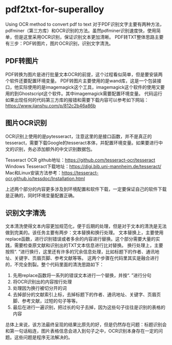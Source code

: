 # pdf2txt-for-superalloy
Using OCR method to convert pdf to text
对于PDF识别文字主要有两种方法，pdfminer（第三方库）和OCR识别的方法。虽然pdfminer识别速度快，使用简单，但是这里采用OCR识别，保证识别文本更加清晰。
PDF转TXT整体思路主要有三步：PDF转图片，图片OCR识别，识别文字清洗。

## PDF转图片
PDF转换为图片是进行批量文本OCR的前提，这个过程看似简单，但是要安装两个软件还要配置环境变量。
PDF转图片主要使用的是wand库，这是一个包装接口，他实际使用的是imagemagick这个工具，imagemagick这个软件的使用又要用的到Ghostscript这个软件。其中imagemagick需要配置环境变量。
代码运行如果出现任何的代码第三方库的报错和需要下载内容可以参考如下网站：
https://www.jianshu.com/p/812c2b46a86b

## 图片OCR识别
OCR识别上使用的是pytesseract，注意这里的是接口函数，并不是真正的tesseract，需要下载Google的tesseract本体，并配置环境变量。如果要进行中文的识别，务必添加额外的中文识别数据包。
 
Tesseract OCR github地址：https://github.com/tesseract-ocr/tesseract
Windows Tesseract下载地址：https://digi.bib.uni-mannheim.de/tesseract/
Mac和Linux安装方法参考：https://tesseract-ocr.github.io/tessdoc/Installation.html

上述两个部分的内容更多涉及到环境配置和软件下载，一定要保证自己的软件下载是正确的，同时环境变量配置正确。

## 识别文字清洗
文本清洗使得文本内容更加规范化，便于后期的处理，但是对于文本的清洗是无法做到完美的。该任务主要有两步：文本替换和换行处理。
文本替换上，主要使用replace函数，进行识别错误或者多余的内容进行替换。这个部分需要大量的实践，需要检查原文献和识别出的TXT文本信息进行比对替换。
换行处理上，主要按照“. ”进行换行，这里还有许多的冗余信息处理，比如标题下的作者、通讯地址、关键字、页眉页脚、参考文献等等。
这两个步骤在代码里其实是融合进行的，不完全割裂。整个代码里面的清洗思路如下：
1.	先用replace函数将一系列的错误文本进行一个替换，并按“. ”进行分句
2.	将OCR识别出的内容按行处理
3.	处理因为换行被切分开的词
4.	去掉部分的文献索引上标，去掉标题下的作者、通讯地址、关键字、页眉页脚、参考文献，过短的句子等等。
5.	最后在进行一遍识别，把过长的句子去掉，因为这些句子往往是识别的表格的内容

总体上来说，该方法最终呈现的结果比原先的好，但是仍然存在问题：标题识别会和第一句话粘连，图片表格信息会进入到句子之中，OCR识别本身存在一定的问题。这些问题是程序无法解决的。
